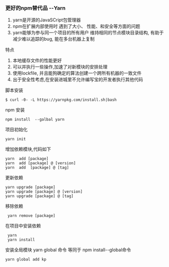 ### 更好的npm替代品 --Yarn

1. yarn是开源的JavaSCript包管理器
2. npm在扩展内部使用时 遇到了大小、 性能、和安全等方面的问题
3. yarn能够为参与同一个项目的所有用户
维持相同的节点模块目录结构,
有助于减少难以追踪的bug,
能在多台机器上复制

特点
1. 本地缓存文件的性能更好
2. 可以并执行一些操作,加速了对新模块的安排处理
3. 使用lockfile, 并且能狗确定的算法创建一个跨所有机器的一致文件
4. 出于安全性考虑,在安装进城里不允许编写宝的开发者执行其他代码

脚本安装
```
$ curl -0- -L https://yarnpkg.com/install.sh|bash
```

npm 安装
```
npm install  --galbal yarn 
```

项目初始化
```
yarn init 
```
增加依赖模块,代码如下
```
yarn  add [package]
yarn  add [package] @ [version]
yarn  add  [package] @ [tag]
```
更新依赖  
```
yarn upgrade [package]
yarn upgrade [package] @ [version]
yarn upgrade [package] @ [tag]
```
移除依赖
```
 yarn remove [package]
```
在项目中安装依赖
```
 yarn 
 yarn install
```


安装全局模块 yarn global 命令 等同于 npm install--global命令
```
yarn global add kp
```